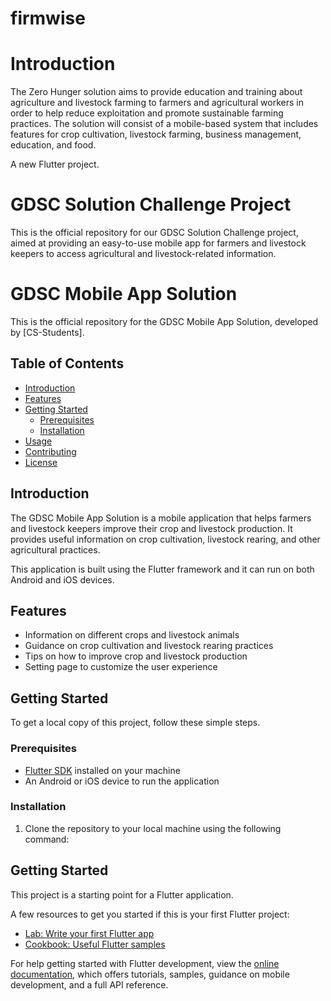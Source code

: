 # firmwise

# Introduction

The Zero Hunger solution aims to provide education and training about agriculture and livestock farming to farmers and agricultural workers in order to help reduce exploitation and promote sustainable farming practices. The solution will consist of a mobile-based system that includes features for crop cultivation, livestock farming, business management, education, and food.

A new Flutter project.

# GDSC Solution Challenge Project

This is the official repository for our GDSC Solution Challenge project, aimed at providing an easy-to-use mobile app for farmers and livestock keepers to access agricultural and livestock-related information.

# GDSC Mobile App Solution

This is the official repository for the GDSC Mobile App Solution, developed by [CS-Students].

## Table of Contents
- [Introduction](#introduction)
- [Features](#features)
- [Getting Started](#getting-started)
  - [Prerequisites](#prerequisites)
  - [Installation](#installation)
- [Usage](#usage)
- [Contributing](#contributing)
- [License](#license)

## Introduction

The GDSC Mobile App Solution is a mobile application that helps farmers and livestock keepers improve their crop and livestock production. It provides useful information on crop cultivation, livestock rearing, and other agricultural practices.

This application is built using the Flutter framework and it can run on both Android and iOS devices.

## Features

- Information on different crops and livestock animals
- Guidance on crop cultivation and livestock rearing practices
- Tips on how to improve crop and livestock production
- Setting page to customize the user experience

## Getting Started

To get a local copy of this project, follow these simple steps.

### Prerequisites

- [Flutter SDK](https://flutter.dev/docs/get-started/install) installed on your machine
- An Android or iOS device to run the application

### Installation

1. Clone the repository to your local machine using the following command:

## Getting Started

This project is a starting point for a Flutter application.

A few resources to get you started if this is your first Flutter project:

- [Lab: Write your first Flutter app](https://docs.flutter.dev/get-started/codelab)
- [Cookbook: Useful Flutter samples](https://docs.flutter.dev/cookbook)

For help getting started with Flutter development, view the
[online documentation](https://docs.flutter.dev/), which offers tutorials,
samples, guidance on mobile development, and a full API reference.
